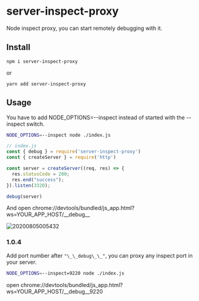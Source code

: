 # server-inspect-proxy
Node inspect proxy, you can start remotely debugging with it.

## Install
```
npm i server-inspect-proxy
```
or
```
yarn add server-inspect-proxy
```

## Usage
You have to add NODE_OPTIONS=--inspect instead of started with the --inspect switch.   
```bash
NODE_OPTIONS=--inspect node ./index.js
```
```js
// index.js
const { debug } = require('server-inspect-proxy')
const { createServer } = require('http')

const server = createServer((req, res) => {
  res.statusCode = 200;
  res.end("success");
}).listen(3320);

debug(server)
```
And open chrome://devtools/bundled/js_app.html?ws=YOUR_APP_HOST/\_\_debug\_\_

![20200805005432](http://cdn.toofook.com/markdown/20200805005432.png)

### 1.0.4
Add port number after `"\_\_debug\_\_"`, you can proxy any inspect port in your server.
```bash
NODE_OPTIONS=--inspect=9220 node ./index.js
```
open chrome://devtools/bundled/js_app.html?ws=YOUR_APP_HOST/\_\_debug\_\_9220
